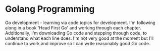 # Golang Programming 
Go development - learning via code topics for development. I'm following along in a book 'Head First Go' and working through each chapter. Additionally, I'm downloading Go code and stepping through code, to understand what each line does. I'm not very good at the moment but I'll continue to work and improve so I can write reasonably good Go code. 
